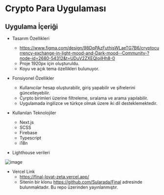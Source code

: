 # Crypto Para Uygulaması

## Uygulama İçeriği
- Tasarım Özellikleri
  - https://www.figma.com/design/98DqPAzFuthisWLaeTG7B6/cryptocurrency-exchange-in-light-mood-and-Dark-mood--Community-?node-id=2680-54312&t=UDuV2ZXEQIoilHh8-0
  - Proje 1920px için oluşturuldu.
  - Koyu ve açık tema özellikleri bulunuyor.

- Fonsiyonel Özellikler
  - Kullanıcılar hesap oluşturabilir, giriş yapabilir ve şifrelerini güncelleyebilir.
  - Cyrpto birimleri üzerine filtreleme, sıralama ve arama yapılabilir.
  - Uygulamada ingilizce ve türkçe olmak üzere iki dil desteklemektedir.

- Kullanılan Teknolojiler
  - Next.js
  - SCSS
  - Firebase
  - Typescript
  - i18n

- Lighthouse verileri
  
![image](https://github.com/user-attachments/assets/98409f63-0738-4688-a21c-edb62c1bbddd)

- Vercel Link
  - https://final-lovat-zeta.vercel.app/
  - Sitenin bir klonu https://github.com/Sularada/Final adresinde bulunmaktadır. Bu repo üzerinden yayınlanmıştır.





